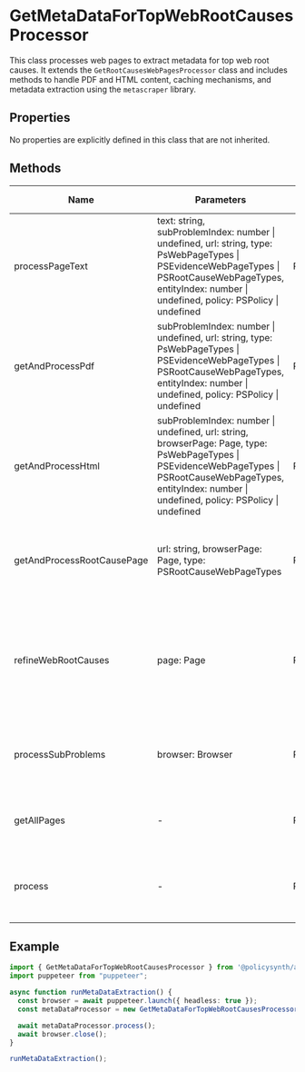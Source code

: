 # GetMetaDataForTopWebRootCausesProcessor

This class processes web pages to extract metadata for top web root causes. It extends the `GetRootCausesWebPagesProcessor` class and includes methods to handle PDF and HTML content, caching mechanisms, and metadata extraction using the `metascraper` library.

## Properties

No properties are explicitly defined in this class that are not inherited.

## Methods

| Name                          | Parameters                                                                                                                                                                                                 | Return Type | Description                                                                                   |
|-------------------------------|------------------------------------------------------------------------------------------------------------------------------------------------------------------------------------------------------------|-------------|-----------------------------------------------------------------------------------------------|
| processPageText               | text: string, subProblemIndex: number \| undefined, url: string, type: PsWebPageTypes \| PSEvidenceWebPageTypes \| PSRootCauseWebPageTypes, entityIndex: number \| undefined, policy: PSPolicy \| undefined | Promise<void> | Processes the text of a web page to extract metadata and save it.                             |
| getAndProcessPdf              | subProblemIndex: number \| undefined, url: string, type: PsWebPageTypes \| PSEvidenceWebPageTypes \| PSRootCauseWebPageTypes, entityIndex: number \| undefined, policy: PSPolicy \| undefined           | Promise<void> | Handles the processing of a PDF file by extracting text and processing it for metadata.       |
| getAndProcessHtml             | subProblemIndex: number \| undefined, url: string, browserPage: Page, type: PsWebPageTypes \| PSEvidenceWebPageTypes \| PSRootCauseWebPageTypes, entityIndex: number \| undefined, policy: PSPolicy \| undefined | Promise<void> | Processes an HTML page to extract text and subsequently extract metadata.                     |
| getAndProcessRootCausePage    | url: string, browserPage: Page, type: PSRootCauseWebPageTypes                                                                                                                                               | Promise<boolean> | Determines the type of web page (PDF or HTML) and processes it accordingly.                   |
| refineWebRootCauses           | page: Page                                                                                                                                                                                                  | Promise<void> | Processes multiple web pages to refine root causes by extracting and analyzing their metadata. |
| processSubProblems            | browser: Browser                                                                                                                                                                                            | Promise<void> | Manages the process of refining root causes for all subproblems in a session.                  |
| getAllPages                   | -                                                                                                                                                                                                           | Promise<void> | Initializes a browser session and processes all subproblems.                                  |
| process                       | -                                                                                                                                                                                                           | Promise<void> | Main method to start the metadata extraction process for web pages.                           |

## Example

```typescript
import { GetMetaDataForTopWebRootCausesProcessor } from '@policysynth/agents/problems/web/getMetaDataForTopWebRootCauses.js';
import puppeteer from "puppeteer";

async function runMetaDataExtraction() {
  const browser = await puppeteer.launch({ headless: true });
  const metaDataProcessor = new GetMetaDataForTopWebRootCausesProcessor();

  await metaDataProcessor.process();
  await browser.close();
}

runMetaDataExtraction();
```